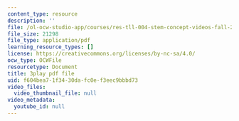 ```yaml
---
content_type: resource
description: ''
file: /ol-ocw-studio-app/courses/res-tll-004-stem-concept-videos-fall-2013/f604bea71f3430dafc0ef3eec9bbbd73_l8HAiSLPSn8.pdf
file_size: 21298
file_type: application/pdf
learning_resource_types: []
license: https://creativecommons.org/licenses/by-nc-sa/4.0/
ocw_type: OCWFile
resourcetype: Document
title: 3play pdf file
uid: f604bea7-1f34-30da-fc0e-f3eec9bbbd73
video_files:
  video_thumbnail_file: null
video_metadata:
  youtube_id: null
---
```

